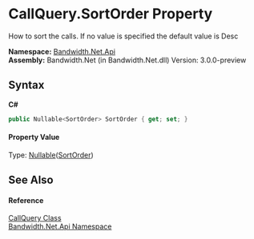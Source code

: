 ﻿# CallQuery.SortOrder Property 
 

How to sort the calls. If no value is specified the default value is Desc

**Namespace:**&nbsp;<a href ="N_Bandwidth_Net_Api.md">Bandwidth.Net.Api</a><br />**Assembly:**&nbsp;Bandwidth.Net (in Bandwidth.Net.dll) Version: 3.0.0-preview

## Syntax

**C#**<br />
``` C#
public Nullable<SortOrder> SortOrder { get; set; }
```


#### Property Value
Type: <a href="http://msdn2.microsoft.com/en-us/library/b3h38hb0" target="_blank">Nullable</a>(<a href ="T_Bandwidth_Net_Api_SortOrder.md">SortOrder</a>)

## See Also


#### Reference
<a href ="T_Bandwidth_Net_Api_CallQuery.md">CallQuery Class</a><br /><a href ="N_Bandwidth_Net_Api.md">Bandwidth.Net.Api Namespace</a><br />